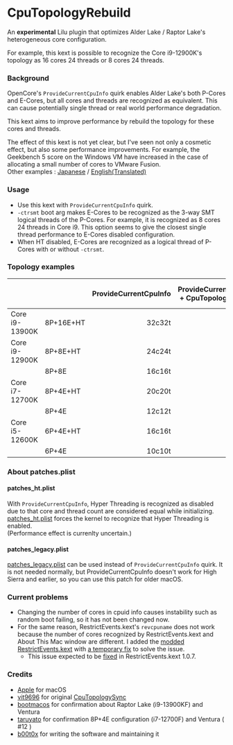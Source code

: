 # CpuTopologyRebuild
An **experimental** Lilu plugin that optimizes Alder Lake / Raptor Lake's heterogeneous core configuration.

For example, this kext is possible to recognize the Core i9-12900K's topology as 16 cores 24 threads or 8 cores 24 threads.

### Background
OpenCore's `ProvideCurrentCpuInfo` quirk enables Alder Lake's both P-Cores and E-Cores, but all cores and threads are recognized as equivalent. This can cause potentially single thread or real world performance degradation.

This kext aims to improve performance by rebuild the topology for these cores and threads.

The effect of this kext is not yet clear, but I've seen not only a cosmetic effect, but also some performance improvements. For example, the Geekbench 5 score on the Windows VM have increased in the case of allocating a small number of cores to VMware Fusion.  
Other examples : [Japanese](https://github.com/b00t0x/CpuTopologyRebuild/wiki/%E3%83%91%E3%83%95%E3%82%A9%E3%83%BC%E3%83%9E%E3%83%B3%E3%82%B9%E3%81%AB%E9%96%A2%E3%81%99%E3%82%8B%E6%8E%A8%E5%AF%9F) / [English(Translated)](https://github-com.translate.goog/b00t0x/CpuTopologyRebuild/wiki/%E3%83%91%E3%83%95%E3%82%A9%E3%83%BC%E3%83%9E%E3%83%B3%E3%82%B9%E3%81%AB%E9%96%A2%E3%81%99%E3%82%8B%E6%8E%A8%E5%AF%9F?_x_tr_sl=ja&_x_tr_tl=en)

### Usage
* Use this kext with `ProvideCurrentCpuInfo` quirk.
* `-ctrsmt` boot arg makes E-Cores to be recognized as the 3-way SMT logical threads of the P-Cores. For example, it is recognized as 8 cores 24 threads in Core i9. This option seems to give the closest single thread performance to E-Cores disabled configuration.
* When HT disabled, E-Cores are recognized as a logical thread of P-Cores with or without `-ctrsmt`. 

### Topology examples
|||ProvideCurrentCpuInfo|ProvideCurrentCpuInfo<br>+ CpuTopologyRebuild|ProvideCurrentCpuInfo<br>+ CpuTopologyRebuild<br>+ `-ctrsmt`|
|-|:-|-:|-:|-:|
|Core i9-13900K|8P+16E+HT|32c32t|24c32t|8c32t|
|Core i9-12900K|8P+8E+HT |24c24t|16c24t|8c24t|
|              |8P+8E    |16c16t| 8c16t|8c16t|
|Core i7-12700K|8P+4E+HT |20c20t|12c20t|8c20t|
|              |8P+4E    |12c12t| 8c12t|8c12t|
|Core i5-12600K|6P+4E+HT |16c16t|10c16t|6c16t|
|              |6P+4E    |10c10t| 6c10t|6c10t|

### About patches.plist
#### patches_ht.plist
With `ProvideCurrentCpuInfo`, Hyper Threading is recognized as disabled due to that core and thread count are considered equal while initializing. [patches_ht.plist](patches_ht.plist) forces the kernel to recognize that Hyper Threading is enabled.  
(Performance effect is currenlty uncertain.)

#### patches_legacy.plist
[patches_legacy.plist](patches_legacy.plist) can be used instead of `ProvideCurrentCpuInfo` quirk. It is not needed normally, but ProvideCurrentCpuInfo doesn't work for High Sierra and earlier, so you can use this patch for older macOS.

### Current problems
* Changing the number of cores in cpuid info causes instability such as random boot failing, so it has not been changed now.
* For the same reason, RestrictEvents.kext's `revcpuname` does not work because the number of cores recognized by RestrictEvents.kext and About This Mac window are different. I added the [modded RestrictEvents.kext](https://github.com/b00t0x/CpuTopologyRebuild/releases/download/1.0.0/RestrictEvents-1.0.6-RELEASE.zip) with [a temporary fix](https://gist.github.com/b00t0x/a13cefd4644e9d6d57908ce3420c3002#file-restrictevents-cpp-diff) to solve the issue.
  * This issue expected to be [fixed](https://github.com/acidanthera/RestrictEvents/pull/6) in RestrictEvents.kext 1.0.7.

### Credits
- [Apple](https://www.apple.com) for macOS
- [vit9696](https://github.com/vit9696) for original [CpuTopologySync](https://github.com/acidanthera/CpuTopologySync/tree/b2ce2619ea7e58ec4553ed3441aa03af6b771cdf)
- [bootmacos](https://bootmacos.com/) for confirmation about Raptor Lake (i9-13900KF) and Ventura
- [taruyato](https://github.com/taruyato) for confirmation 8P+4E configuration (i7-12700F) and Ventura ( #12 )
- [b00t0x](https://github.com/b00t0x) for writing the software and maintaining it
